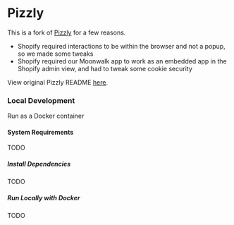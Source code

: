 # Pizzly

This is a fork of [Pizzly](https://github.com/Bearer/Pizzly) for a few reasons.

- Shopify required interactions to be within the browser and not a popup, so we made some tweaks
- Shopify required our Moonwalk app to work as an embedded app in the Shopify admin view, and had to tweak some cookie security

View original Pizzly README [here](./README.orig.md).

### Local Development

Run as a Docker container

#### System Requirements

TODO

##### Install Dependencies

TODO

##### Run Locally with Docker

TODO
